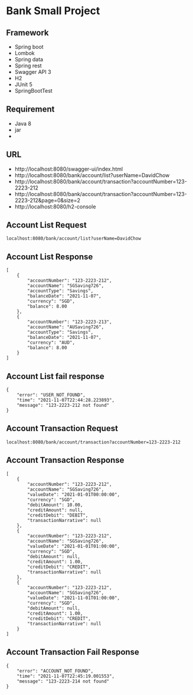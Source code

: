 # Bank Small Project

## Framework
- Spring boot
- Lombok
- Spring data
- Spring rest
- Swagger API 3
- H2
- JUnit 5
- SpringBootTest

## Requirement
- Java 8
- jar
- 

## URL
- http://localhost:8080/swagger-ui/index.html
- http://localhost:8080/bank/account/list?userName=DavidChow
- http://localhost:8080/bank/account/transaction?accountNumber=123-2223-212
- http://localhost:8080/bank/account/transaction?accountNumber=123-2223-212&page=0&size=2
- http://localhost:8080/h2-console

## Account List Request
```aidl
localhost:8080/bank/account/list?userName=DavidChow
```

## Account List Response
```aidl
[
    {
        "accountNumber": "123-2223-212",
        "accountName": "SGSaving726",
        "accountType": "Savings",
        "balanceDate": "2021-11-07",
        "currency": "SGD",
        "balance": 8.00
    },
    {
        "accountNumber": "123-2223-213",
        "accountName": "AUSaving726",
        "accountType": "Savings",
        "balanceDate": "2021-11-07",
        "currency": "AUD",
        "balance": 8.00
    }
]
```
## Account List fail response
```aidl
{
    "error": "USER_NOT_FOUND",
    "time": "2021-11-07T22:44:28.223893",
    "message": "123-2223-212 not found"
}
```

## Account Transaction Request
```aidl
localhost:8080/bank/account/transaction?accountNumber=123-2223-212
```

## Account Transaction Response
```aidl
[
    {
        "accountNumber": "123-2223-212",
        "accountName": "SGSaving726",
        "valueDate": "2021-01-01T00:00:00",
        "currency": "SGD",
        "debitAmount": 10.00,
        "creditAmount": null,
        "creditDebit": "DEBIT",
        "transactionNarrative": null
    },
    {
        "accountNumber": "123-2223-212",
        "accountName": "SGSaving726",
        "valueDate": "2021-01-01T01:00:00",
        "currency": "SGD",
        "debitAmount": null,
        "creditAmount": 1.00,
        "creditDebit": "CREDIT",
        "transactionNarrative": null
    },
    {
        "accountNumber": "123-2223-212",
        "accountName": "SGSaving726",
        "valueDate": "2021-11-01T01:00:00",
        "currency": "SGD",
        "debitAmount": null,
        "creditAmount": 1.00,
        "creditDebit": "CREDIT",
        "transactionNarrative": null
    }
]
```
## Account Transaction Fail Response
```aidl
{
    "error": "ACCOUNT_NOT_FOUND",
    "time": "2021-11-07T22:45:19.001553",
    "message": "123-2223-214 not found"
}
```